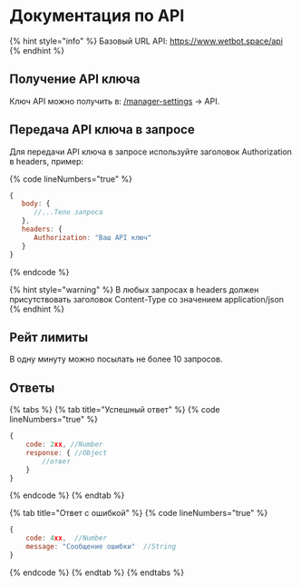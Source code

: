 # Документация по API

{% hint style="info" %}
Базовый URL API: https://www.wetbot.space/api
{% endhint %}

## Получение API ключа

Ключ API можно получить в: [/manager-settings](../commands/admins.md) -> API.

## Передача API ключа в запросе

Для передачи API ключа в запросе используйте заголовок Authorization в headers, пример:

{% code lineNumbers="true" %}
```javascript
{
   body: {
      //...Тело запроса
   },
   headers: {
      Authorization: "Ваш API ключ"
   }
}
```
{% endcode %}

{% hint style="warning" %}
В любых запросах в headers должен присутствовать заголовок Content-Type со значением application/json
{% endhint %}

## Рейт лимиты

В одну минуту можно посылать не более 10 запросов.

## Ответы

{% tabs %}
{% tab title="Успешный ответ" %}
{% code lineNumbers="true" %}
```javascript
{
    code: 2xx, //Number
    response: { //Object
        //ответ
    }
}
```
{% endcode %}
{% endtab %}

{% tab title="Ответ с ошибкой" %}
{% code lineNumbers="true" %}
```javascript
{
    code: 4xx,  //Number
    message: "Сообщение ошибки"  //String
}
```
{% endcode %}
{% endtab %}
{% endtabs %}
